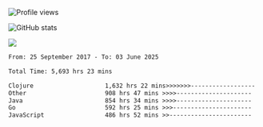 ![Profile views](https://komarev.com/ghpvc/?username=liuchong)

![GitHub stats](https://github-readme-stats.vercel.app/api?username=liuchong&show_icons=true)

<img src="https://cr-skills-chart-widget.azurewebsites.net/api/api?username=liuchong&skills=Java,JavaScript,Python,Go,Rust,Zig&show-other-skills=true"/>

<!--START_SECTION:waka-->

```txt
From: 25 September 2017 - To: 03 June 2025

Total Time: 5,693 hrs 23 mins

Clojure                    1,632 hrs 22 mins>>>>>>>------------------   28.67 %
Other                      908 hrs 47 mins >>>>---------------------   15.96 %
Java                       854 hrs 34 mins >>>>---------------------   15.01 %
Go                         592 hrs 25 mins >>>----------------------   10.41 %
JavaScript                 486 hrs 52 mins >>-----------------------   08.55 %
```

<!--END_SECTION:waka-->
